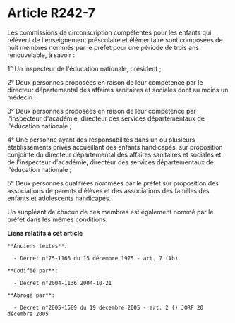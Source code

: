 # Article R242-7

Les commissions de circonscription compétentes pour les enfants qui relèvent de l'enseignement préscolaire et élémentaire
sont composées de huit membres nommés par le préfet pour une période de trois ans renouvelable, à savoir :

1° Un inspecteur de l'éducation nationale, président ;

2° Deux personnes proposées en raison de leur compétence par le directeur départemental des affaires sanitaires et sociales
dont au moins un médecin ;

3° Deux personnes proposées en raison de leur compétence par l'inspecteur d'académie, directeur des services départementaux
de l'éducation nationale ;

4° Une personne ayant des responsabilités dans un ou plusieurs établissements privés accueillant des enfants handicapés, sur
proposition conjointe du directeur départemental des affaires sanitaires et sociales et de l'inspecteur d'académie, directeur
des services départementaux de l'éducation nationale ;

5° Deux personnes qualifiées nommées par le préfet sur proposition des associations de parents d'élèves et des associations
des familles des enfants et adolescents handicapés.

Un suppléant de chacun de ces membres est également nommé par le préfet dans les mêmes conditions.

**Liens relatifs à cet article**

	**Anciens textes**:

	  - Décret n°75-1166 du 15 décembre 1975 - art. 7 (Ab)

	**Codifié par**:

	  - Décret n°2004-1136 2004-10-21

	**Abrogé par**:

	  - Décret n°2005-1589 du 19 décembre 2005 - art. 2 () JORF 20 décembre 2005
